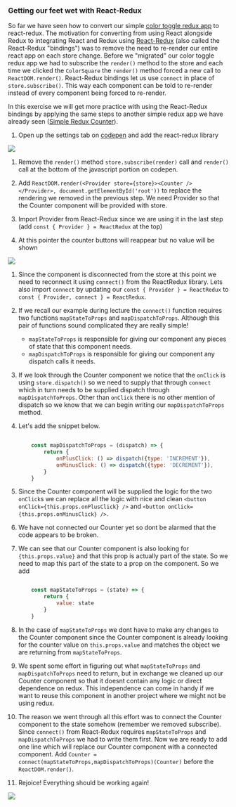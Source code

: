 ### Getting our feet wet with React-Redux

 So far we have seen how to convert our simple [color toggle redux app]() to react-redux. The motivation for converting from using React alongside Redux to integrating React and Redux using [React-Redux]() (also called the React-Redux "bindings") was to remove the need to re-render our entire react app on each store change. 
 Before we "migrated" our color toggle redux app we had to subscribe the `render()` method to the store and each time we clicked the `ColorSquare` the `render()` method forced a new call to `ReactDOM.render()`. React-Redux bindings let us use `connect` in place of `store.subscribe()`. This way each component can be told to re-render instead of every component being forced to re-render.

 In this exercise we will get more practice with using the React-Redux bindings by applying the same steps to another simple redux app we have already seen ([Simple Redux Counter](https://codepen.io/rick-shar/pen/qrBwRz)). 

 1. Open up the settings tab on [codepen](https://codepen.io/rick-shar/pen/qrBwRz) and add the react-redux library
    
![](https://d3vv6lp55qjaqc.cloudfront.net/items/1j2I3y2m2x25092r2q0F/Screen%20Shot%202017-05-28%20at%205.11.11%20PM.png?v=aea6a25a)

1. Remove the `render()` method `store.subscribe(render)` call and `render()` call at the bottom of the javascript portion on codepen.

1. Add `ReactDOM.render(<Provider store={store}><Counter /></Provider>, document.getElementById('root'))` to replace the rendering we removed in the previous step. We need Provider so that the Counter component will be provided with store.

1. Import Provider from React-Redux since we are using it in the last step (add `const { Provider } = ReactRedux` at the top)

1. At this pointer the counter buttons will reappear but no value will be shown

![](https://d3vv6lp55qjaqc.cloudfront.net/items/260h0g2I2d3e1f3C0F0D/Screen%20Shot%202017-05-28%20at%205.20.37%20PM.png?v=fed2bf49)

1. Since the component is disconnected from the store at this point we need to reconnect it using `connect()` from the ReactRedux library. Lets also import `connect` by updating our `const { Provider } = ReactRedux` to `const { Provider, connect } = ReactRedux`.

1. If we recall our example during lecture the `connect()` function requires two functions `mapStateToProps` and `mapDispatchToProps`. Although this pair of functions sound complicated they are really simple! 
    
    - `mapStateToProps` is responsible for giving our component any pieces of state that this component needs.
    - `mapDispatchToProps` is responsible for giving our component any dispatch calls it needs.
    
1. If we look through the Counter component we notice that the `onClick` is using `store.dispatch()` so we need to supply that through `connect` which in turn needs to be supplied dispatch through `mapDispatchToProps`. Other than `onClick` there is no other mention of dispatch so we know that we can begin writing our `mapDispatchToProps` method.

1. Let's add the snippet below.
    ```javascript
       
        const mapDispatchToProps = (dispatch) => {
            return {
                onPlusClick: () => dispatch({type: 'INCREMENT'}),
                onMinusClick: () => dispatch({type: 'DECREMENT'}),
            }
        }
    
    ```

1. Since the Counter component will be supplied the logic for the two `onClick`s we can replace all the logic with nice and clean `<button onClick={this.props.onPlusClick} />` and `<button onClick={this.props.onMinusClick} />`.

1. We have not connected our Counter yet so dont be alarmed that the code appears to be broken.

1. We can see that our Counter component is also looking for `{this.props.value}` and that this prop is actually part of the state. So we need to map this part of the state to a prop on the component. So we add

    ```javascript

        const mapStateToProps = (state) => {
            return {
                value: state
            }
        }

    ```

1. In the case of `mapStateToProps` we dont have to make any changes to the Counter component since the Counter component is already looking for the counter value on `this.props.value` and matches the object we are returning from `mapStateToProps`.

1. We spent some effort in figuring out what `mapStateToProps` and `mapDispatchToProps` need to return, but in exchange we cleaned up our Counter component so that it doesnt contain any logic or direct dependence on redux. This independence can come in handy if we want to reuse this component in another project where we might not be using redux.

1. The reason we went through all this effort was to connect the Counter component to the state somehow (remember we removed subscribe). Since `connect()` from React-Redux requires `mapStateToProps` and `mapDispatchToProps` we had to write them first. Now we are ready to add one line which will replace our Counter component with a connected component. Add `Counter = connect(mapStateToProps,mapDispatchToProps)(Counter)` before the `ReactDOM.render()`.

1. Rejoice! Everything should be working again!

![](https://d3vv6lp55qjaqc.cloudfront.net/items/0k3A0A0Z1q0U09011G1M/Screen%20Recording%202017-05-28%20at%2005.59%20PM.gif?v=713df0df)
